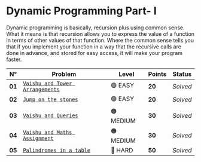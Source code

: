 # Dynamic Programming Part- I

Dynamic programming is basically, recursion plus using common sense. What it means is that recursion allows you to express the value of a function in terms of other values of that function. Where the common sense tells you that if you implement your function in a way that the recursive calls are done in advance, and stored for easy access, it will make your program faster.

| N°     | Problem                                                                      | Level     | Points | Status   |
| ------ | ---------------------------------------------------------------------------- | --------- | ------ | -------- |
| **01** | [`Vaishu and Tower Arrangements`](./Vaishu-and-Tower-Arrangements/README.md) | 🟢 EASY   | **20** | _Solved_ |
| **02** | [`Jump on the stones`](./Jump-on-the-stones/README.md)                       | 🟢 EASY   | **20** | _Solved_ |
| **03** | [`Vaishu and Queries`](./Vaishu-and-Queries/README.md)                       | 🟠 MEDIUM | **30** | _Solved_ |
| **04** | [`Vaishu and Maths Assignment`](./Vaishu-and-Maths-Assignment/README.md)     | 🟠 MEDIUM | **30** | _Solved_ |
| **05** | [`Palindromes in a table`](./Palindromes-in-a-table/README.md)               | 🔴 HARD   | **50** | _Solved_ |
